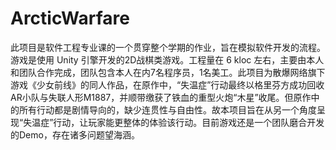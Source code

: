 # ArcticWarfare
此项目是软件工程专业课的一个贯穿整个学期的作业，旨在模拟软件开发的流程。游戏是使用 Unity 引擎开发的2D战棋类游戏。工程量在 6 kloc 左右，主要由本人和团队合作完成，团队包含本人在内7名程序员，1名美工。此项目为散爆网络旗下游戏《少女前线》的同人作品，在原作中，“失温症”行动最终以格里芬方成功回收AR小队与失联人形M1887，并顺带缴获了铁血的重型火炮“木星”收尾。但原作中的所有行动都是剧情导向的，缺少连贯性与自由性。故本项目旨在从另一个角度呈现“失温症”行动，让玩家能更整体的体验该行动。目前游戏还是一个团队磨合开发的Demo，存在诸多问题望海涵。
